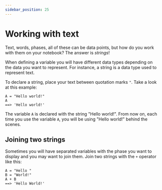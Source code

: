 ```yaml
---
sidebar_position: 25
---
```


# Working with text

Text, words, phases, all of these can be data points, but how do you work with them on your notebook?
The answer is _strings_!

When defining a variable you will have different data types depending on the data you want to represent. For instance, a string is a data type used to represent text.

To declare a string, place your text between quotation marks `"`. Take a look at this example:

```deci live
A = "Hello world!"
A
==> 'Hello world!'
```

The variable `A` is declared with the string "Hello world!". From now on, each time you use the variable `A`, you will be using "Hello world!" behind the scenes.

## Joining two strings

Sometimes you will have separated variables with the phase you want to display and you may want to join them. Join two strings with the `+` operator like this:

```deci live
A = "Hello "
B = "World!"
A + B
==> 'Hello World!'
```
